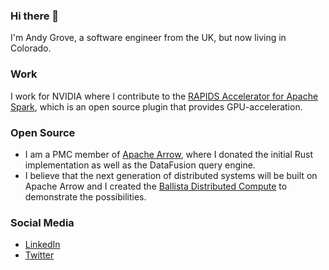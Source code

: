 ### Hi there 👋

I'm Andy Grove, a software engineer from the UK, but now living in Colorado.

### Work

I work for NVIDIA where I contribute to the [RAPIDS Accelerator for Apache Spark](https://github.com/NVIDIA/spark-rapids), which is an open source plugin that provides GPU-acceleration.

### Open Source

- I am a PMC member of [Apache Arrow](https://github.com/apache/arrow/), where I donated the initial Rust implementation as well as the DataFusion query engine.
- I believe that the next generation of distributed systems will be built on Apache Arrow and I created the [Ballista Distributed Compute](https://github.com/ballista-compute/ballista) to demonstrate the possibilities.

### Social Media

- [LinkedIn](https://www.linkedin.com/in/andygrove/)
- [Twitter](https://twitter.com/andygrove73)


